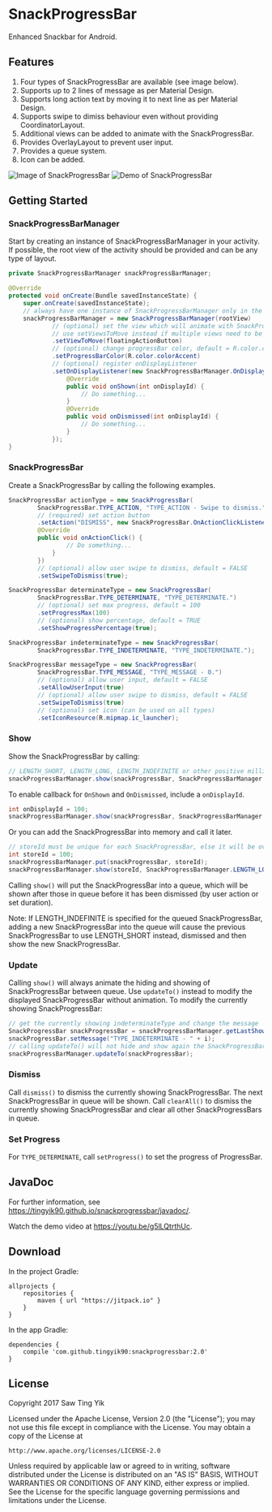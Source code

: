 # SnackProgressBar
Enhanced Snackbar for Android.

## Features
1. Four types of SnackProgressBar are available (see image below).
2. Supports up to 2 lines of message as per Material Design.
3. Supports long action text by moving it to next line as per Material Design.
4. Supports swipe to dimiss behaviour even without providing CoordinatorLayout.
5. Additional views can be added to animate with the SnackProgressBar.
6. Provides OverlayLayout to prevent user input.
7. Provides a queue system.
8. Icon can be added.

![Image of SnackProgressBar](http://i.imgur.com/EZtGKbal.png)
![Demo of SnackProgressBar](http://i.imgur.com/gIN2W2ml.gif)

## Getting Started
### SnackProgressBarManager
Start by creating an instance of SnackProgressBarManager in your activity.
If possible, the root view of the activity should be provided and can be any type of layout.

```java
private SnackProgressBarManager snackProgressBarManager;

@Override
protected void onCreate(Bundle savedInstanceState) {
    super.onCreate(savedInstanceState);
    // always have one instance of SnackProgressBarManager only in the activity
    snackProgressBarManager = new SnackProgressBarManager(rootView)
            // (optional) set the view which will animate with SnackProgressBar e.g. FAB when CoordinatorLayout is not used.
            // use setViewsToMove instead if multiple views need to be animated
            .setViewToMove(floatingActionButton)
            // (optional) change progressBar color, default = R.color.colorAccent
            .setProgressBarColor(R.color.colorAccent)
            // (optional) register onDisplayListener
            .setOnDisplayListener(new SnackProgressBarManager.OnDisplayListener() {
                @Override
                public void onShown(int onDisplayId) {
                    // Do something...
                }
                @Override
                public void onDismissed(int onDisplayId) {
                    // Do something...
                }
            });
}
```

### SnackProgressBar
Create a SnackProgressBar by calling the following examples.
```java
SnackProgressBar actionType = new SnackProgressBar(
        SnackProgressBar.TYPE_ACTION, "TYPE_ACTION - Swipe to dismiss.")
        // (required) set action button
        .setAction("DISMISS", new SnackProgressBar.OnActionClickListener() {
        @Override
        public void onActionClick() {
                // Do something...
            }
        })
        // (optional) allow user swipe to dismiss, default = FALSE
        .setSwipeToDismiss(true);

SnackProgressBar determinateType = new SnackProgressBar(
        SnackProgressBar.TYPE_DETERMINATE, "TYPE_DETERMINATE.")
        // (optional) set max progress, default = 100
        .setProgressMax(100)
        // (optional) show percentage, default = TRUE
        .setShowProgressPercentage(true);

SnackProgressBar indeterminateType = new SnackProgressBar(
        SnackProgressBar.TYPE_INDETERMINATE, "TYPE_INDETERMINATE.");

SnackProgressBar messageType = new SnackProgressBar(
        SnackProgressBar.TYPE_MESSAGE, "TYPE_MESSAGE - 0.")
        // (optional) allow user input, default = FALSE
        .setAllowUserInput(true)
        // (optional) allow user swipe to dismiss, default = FALSE
        .setSwipeToDismiss(true)
        // (optional) set icon (can be used on all types)
        .setIconResource(R.mipmap.ic_launcher);
```

### Show
Show the SnackProgressBar by calling:
```java
// LENGTH_SHORT, LENGTH_LONG, LENGTH_INDEFINITE or other positive millis can be used
snackProgressBarManager.show(snackProgressBar, SnackProgressBarManager.LENGTH_LONG);  
```

To enable callback for `OnShown` and `OnDismissed`, include a `onDisplayId`.
```java
int onDisplayId = 100;
snackProgressBarManager.show(snackProgressBar, SnackProgressBarManager.LENGTH_LONG, onDisplayId);
```

Or you can add the SnackProgressBar into memory and call it later.
```java
// storeId must be unique for each SnackProgressBar, else it will be overwritten
int storeId = 100;
snackProgressBarManager.put(snackProgressBar, storeId);
snackProgressBarManager.show(storeId, SnackProgressBarManager.LENGTH_LONG);
```

Calling `show()` will put the SnackProgressBar into a queue, which will be shown after those in queue before it has been dismissed
(by user action or set duration).

Note: If LENGTH_INDEFINITE is specified for the queued SnackProgressBar, adding a new SnackProgressBar into the queue will cause 
the previous SnackProgressBar to use LENGTH_SHORT instead, dismissed and then show the new SnackProgressBar.

### Update
Calling `show()` will always animate the hiding and showing of SnackProgressBar between queue. Use `updateTo()` instead to modify the
displayed SnackProgressBar without animation. To modify the currently showing SnackProgressBar:
```java
// get the currently showing indeterminateType and change the message
SnackProgressBar snackProgressBar = snackProgressBarManager.getLastShown();
snackProgressBar.setMessage("TYPE_INDETERMINATE - " + i);
// calling updateTo() will not hide and show again the SnackProgressBar
snackProgressBarManager.updateTo(snackProgressBar);
```

### Dismiss
Call `dismiss()` to dismiss the currently showing SnackProgressBar. The next SnackProgressBar in queue will be shown.
Call `clearAll()` to dismiss the currently showing SnackProgressBar and clear all other SnackProgressBars in queue.

### Set Progress
For `TYPE_DETERMINATE`, call `setProgress()` to set the progress of ProgressBar.

## JavaDoc
For further information, see https://tingyik90.github.io/snackprogressbar/javadoc/.

Watch the demo video at https://youtu.be/g5lLQtrthUc.

## Download
In the project Gradle:
```Gradle
allprojects {
    repositories {
        maven { url "https://jitpack.io" }
    }
}
```

In the app Gradle:
```Gradle
dependencies {
    compile 'com.github.tingyik90:snackprogressbar:2.0'
}
```

## License
Copyright 2017 Saw Ting Yik

Licensed under the Apache License, Version 2.0 (the "License");
you may not use this file except in compliance with the License.
You may obtain a copy of the License at

    http://www.apache.org/licenses/LICENSE-2.0

Unless required by applicable law or agreed to in writing, software
distributed under the License is distributed on an "AS IS" BASIS,
WITHOUT WARRANTIES OR CONDITIONS OF ANY KIND, either express or implied.
See the License for the specific language governing permissions and
limitations under the License.

